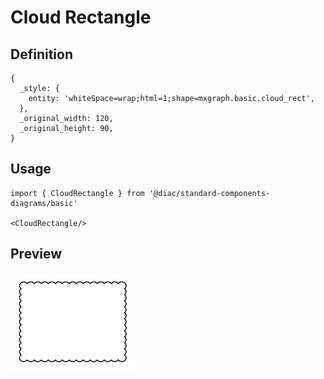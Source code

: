 # Cloud Rectangle

## Definition

```
{
  _style: { 
    entity: 'whiteSpace=wrap;html=1;shape=mxgraph.basic.cloud_rect',
  },
  _original_width: 120,
  _original_height: 90,
}
```

## Usage

```
import { CloudRectangle } from '@diac/standard-components-diagrams/basic'

<CloudRectangle/>
```

## Preview

<img src="./cloud-rectangle.png" width="200"/>
